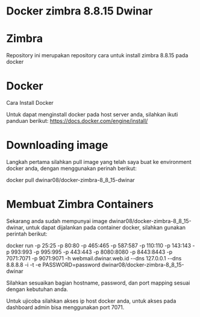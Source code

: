 # Docker zimbra 8.8.15 Dwinar

# Zimbra

Repository ini merupakan repository cara untuk install zimbra 8.8.15 pada docker

# Docker

Cara Install Docker

Untuk dapat menginstall docker pada host server anda, silahkan ikuti panduan berikut: https://docs.docker.com/engine/install/

# Downloading image

Langkah pertama silahkan pull image yang telah saya buat ke environment docker anda, dengan menggunakan perinah berikut:

docker pull dwinar08/docker-zimbra-8_8_15-dwinar

# Membuat Zimbra Containers

Sekarang anda sudah mempunyai image dwinar08/docker-zimbra-8_8_15-dwinar, untuk dapat dijalankan pada container docker, silahkan gunakan perintah berikut:


docker run -p 25:25 -p 80:80 -p 465:465 -p 587:587 -p 110:110 -p 143:143 -p 993:993 -p 995:995 -p 443:443 -p 8080:8080 -p 8443:8443 -p 7071:7071 -p 9071:9071 -h webmail.dwinar.web.id --dns 127.0.0.1 --dns 8.8.8.8 -i -t -e PASSWORD=password dwinar08/docker-zimbra-8_8_15-dwinar

Silahkan sesuaikan bagian hostname, password, dan port mapping sesuai dengan kebutuhan anda.

Untuk ujicoba silahkan akses ip host docker anda, untuk akses pada dashboard admin bisa menggunakan port 7071. 